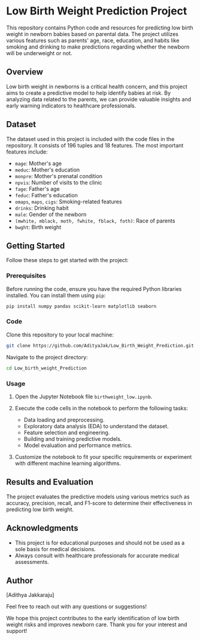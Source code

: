 # Low Birth Weight Prediction Project

This repository contains Python code and resources for predicting low birth weight in newborn babies based on parental data. The project utilizes various features such as parents' age, race, education, and habits like smoking and drinking to make predictions regarding whether the newborn will be underweight or not.

## Overview

Low birth weight in newborns is a critical health concern, and this project aims to create a predictive model to help identify babies at risk. By analyzing data related to the parents, we can provide valuable insights and early warning indicators to healthcare professionals.

## Dataset

The dataset used in this project is included with the code files in the repository. It consists of 196 tuples and 18 features. The most important features include:

- `mage`: Mother's age
- `meduc`: Mother's education
- `monpre`: Mother's prenatal condition
- `npvis`: Number of visits to the clinic
- `fage`: Father's age
- `feduc`: Father's education
- `omaps`, `maps`, `cigs`: Smoking-related features
- `drinks`: Drinking habit
- `male`: Gender of the newborn
- `(mwhite, mblack, moth, fwhite, fblack, foth)`: Race of parents
- `bwght`: Birth weight

## Getting Started

Follow these steps to get started with the project:

### Prerequisites

Before running the code, ensure you have the required Python libraries installed. You can install them using `pip`:

```bash
pip install numpy pandas scikit-learn matplotlib seaborn
```

### Code

Clone this repository to your local machine:

```bash
git clone https://github.com/AdityaJak/Low_Birth_Weight_Prediction.git
```

Navigate to the project directory:

```bash
cd Low_birth_weight_Prediction
```

### Usage

1. Open the Jupyter Notebook file `birthweight_low.ipynb`.

2. Execute the code cells in the notebook to perform the following tasks:
   - Data loading and preprocessing.
   - Exploratory data analysis (EDA) to understand the dataset.
   - Feature selection and engineering.
   - Building and training predictive models.
   - Model evaluation and performance metrics.

3. Customize the notebook to fit your specific requirements or experiment with different machine learning algorithms.

## Results and Evaluation

The project evaluates the predictive models using various metrics such as accuracy, precision, recall, and F1-score to determine their effectiveness in predicting low birth weight.

## Acknowledgments

- This project is for educational purposes and should not be used as a sole basis for medical decisions.
- Always consult with healthcare professionals for accurate medical assessments.

## Author

[Adithya Jakkaraju]

Feel free to reach out with any questions or suggestions!

We hope this project contributes to the early identification of low birth weight risks and improves newborn care. Thank you for your interest and support!
